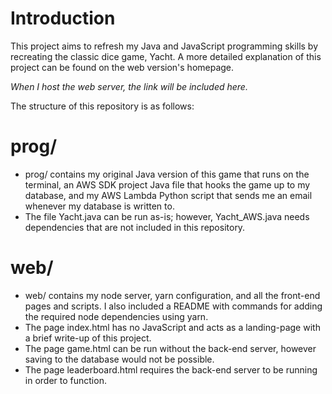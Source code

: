 # Introduction

This project aims to refresh my Java and JavaScript programming skills by recreating the classic dice game, Yacht. A more detailed explanation of this project can be found on the web version's homepage.

_When I host the web server, the link will be included here._

The structure of this repository is as follows:

# prog/

* prog/ contains my original Java version of this game that runs on the terminal, an AWS SDK project Java file that hooks the game up to my database, and my AWS Lambda Python script that sends me an email whenever my database is written to.
* The file Yacht.java can be run as-is; however, Yacht_AWS.java needs dependencies that are not included in this repository.

# web/

* web/ contains my node server, yarn configuration, and all the front-end pages and scripts. I also included a README with commands for adding the required node dependencies using yarn.
* The page index.html has no JavaScript and acts as a landing-page with a brief write-up of this project.
* The page game.html can be run without the back-end server, however saving to the database would not be possible.
* The page leaderboard.html requires the back-end server to be running in order to function.
